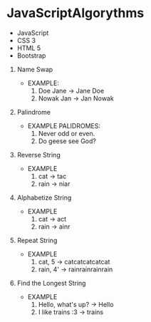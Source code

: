 # JavaScriptAlgorythms

- JavaScript
- CSS 3
- HTML 5
- Bootstrap

1. Name Swap
     - EXAMPLE:
         1. Doe Jane -> Jane Doe
         2. Nowak Jan -> Jan Nowak

2. Palindrome 
      - EXAMPLE PALIDROMES:
         1. Never odd or even. 
         2. Do geese see God? 

3. Reverse String
    - EXAMPLE 
        1. cat -> tac
        2. rain -> niar

4. Alphabetize String
    - EXAMPLE 
        1. cat -> act
        2. rain -> ainr  

5. Repeat String
    - EXAMPLE 
        1. cat, 5 -> catcatcatcatcat
        2. rain, 4' -> rainrainrainrain   

6. Find the Longest String
    - EXAMPLE 
        1. Hello, what's up? -> Hello
        2. I like trains :3 -> trains    




